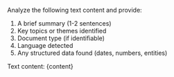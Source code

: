 Analyze the following text content and provide:
1. A brief summary (1-2 sentences)
2. Key topics or themes identified
3. Document type (if identifiable)
4. Language detected
5. Any structured data found (dates, numbers, entities)

Text content:
{content}